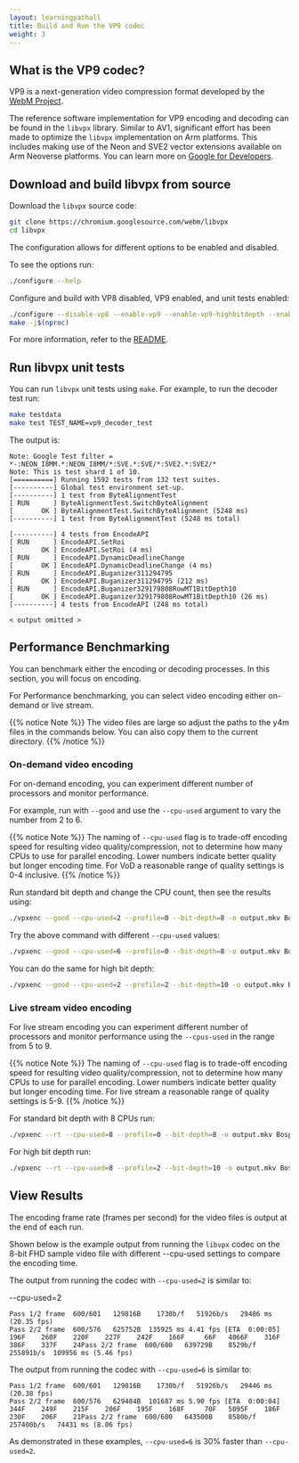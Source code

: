 ```yaml
---
layout: learningpathall
title: Build and Run the VP9 codec
weight: 3
---
```


## What is the VP9 codec?

VP9 is a next-generation video compression format developed by the [WebM Project](https://www.webmproject.org/).

The reference software implementation for VP9 encoding and decoding can be found in the `libvpx` library. Similar to AV1, significant effort has been made to optimize the `libvpx` implementation on Arm platforms. This includes making use of the Neon and SVE2 vector extensions available on Arm Neoverse platforms. You can learn more on [Google for Developers](https://developers.google.com/media/vp9).

## Download and build libvpx from source

Download the `libvpx` source code:

```bash
git clone https://chromium.googlesource.com/webm/libvpx
cd libvpx
```

The configuration allows for different options to be enabled and disabled. 

To see the options run:

```bash
./configure --help
```

Configure and build with VP8 disabled, VP9 enabled, and unit tests enabled:

```bash
./configure --disable-vp8 --enable-vp9 --enable-vp9-highbitdepth --enable-unit-tests
make -j$(nproc)
```

For more information, refer to the [README](https://github.com/webmproject/libvpx/blob/main/README).

## Run libvpx unit tests

You can run `libvpx` unit tests using `make`. For example, to run the decoder test run:

```bash
make testdata
make test TEST_NAME=vp9_decoder_test
```

The output is:

```output
Note: Google Test filter = *-:NEON_I8MM.*:NEON_I8MM/*:SVE.*:SVE/*:SVE2.*:SVE2/*
Note: This is test shard 1 of 10.
[==========] Running 1592 tests from 132 test suites.
[----------] Global test environment set-up.
[----------] 1 test from ByteAlignmentTest
[ RUN      ] ByteAlignmentTest.SwitchByteAlignment
[       OK ] ByteAlignmentTest.SwitchByteAlignment (5248 ms)
[----------] 1 test from ByteAlignmentTest (5248 ms total)

[----------] 4 tests from EncodeAPI
[ RUN      ] EncodeAPI.SetRoi
[       OK ] EncodeAPI.SetRoi (4 ms)
[ RUN      ] EncodeAPI.DynamicDeadlineChange
[       OK ] EncodeAPI.DynamicDeadlineChange (4 ms)
[ RUN      ] EncodeAPI.Buganizer311294795
[       OK ] EncodeAPI.Buganizer311294795 (212 ms)
[ RUN      ] EncodeAPI.Buganizer329179808RowMT1BitDepth10
[       OK ] EncodeAPI.Buganizer329179808RowMT1BitDepth10 (26 ms)
[----------] 4 tests from EncodeAPI (248 ms total)

< output omitted >
```

## Performance Benchmarking

You can benchmark either the encoding or decoding processes. In this section, you will focus on encoding. 

For Performance benchmarking, you can select video encoding either on-demand or live stream.

{{% notice Note %}}
The video files are large so adjust the paths to the y4m files in the commands below. You can also copy them to the current directory.
{{% /notice %}}

### On-demand video encoding 

For on-demand encoding, you can experiment different number of processors and monitor performance. 

For example, run with `--good` and use the `--cpu-used` argument to vary the number from 2 to 6.

{{% notice Note %}}
The naming of `--cpu-used` flag is to trade-off encoding speed for resulting video quality/compression, not to determine how many CPUs to use for parallel encoding. Lower numbers indicate better quality but longer encoding time. For VoD a reasonable range of quality settings is 0-4 inclusive.
{{% /notice %}}

Run standard bit depth and change the CPU count, then see the results using:

```bash
./vpxenc --good --cpu-used=2 --profile=0 --bit-depth=8 -o output.mkv Bosphorus_1920x1080_120fps_420_8bit_YUV.y4m 
```

Try the above command with different `--cpu-used` values:
```bash
./vpxenc --good --cpu-used=6 --profile=0 --bit-depth=8 -o output.mkv Bosphorus_1920x1080_120fps_420_8bit_YUV.y4m 
```

You can do the same for high bit depth:

```bash
./vpxenc --good --cpu-used=2 --profile=2 --bit-depth=10 -o output.mkv Bosphorus_3840x2160_120fps_420_10bit_YUV.y4m
```

### Live stream video encoding

For live stream encoding you can experiment different number of processors and monitor performance using the `--cpus-used` in the range from 5 to 9. 

{{% notice Note %}}
The naming of `--cpu-used` flag is to trade-off encoding speed for resulting video quality/compression, not to determine how many CPUs to use for parallel encoding. Lower numbers indicate better quality but longer encoding time. For live stream a reasonable range of quality settings is 5-9.
{{% /notice %}}


For standard bit depth with 8 CPUs run:

```bash
./vpxenc --rt --cpu-used=8 --profile=0 --bit-depth=8 -o output.mkv Bosphorus_1920x1080_120fps_420_8bit_YUV.y4m
```

For high bit depth run:

```bash
./vpxenc --rt --cpu-used=8 --profile=2 --bit-depth=10 -o output.mkv Bosphorus_3840x2160_120fps_420_10bit_YUV.y4m
```


## View Results

The encoding frame rate (frames per second) for the video files is output at the end of each run.

Shown below is the example output from running the `libvpx` codec on the 8-bit FHD sample video file with different --cpu-used settings to compare the encoding time.

The output from running the codec with `--cpu-used=2` is similar to:

--cpu-used=2
```output
Pass 1/2 frame  600/601   129816B    1730b/f   51926b/s   29486 ms (20.35 fps)
Pass 2/2 frame  600/576   625752B  135925 ms 4.41 fps [ETA  0:00:05]     196F    260F    220F    227F    242F    166F     66F   4066F    316F    386F    337F    24Pass 2/2 frame  600/600   639729B    8529b/f  255891b/s  109956 ms (5.46 fps)
```

The output from running the codec with `--cpu-used=6` is similar to:
```
Pass 1/2 frame  600/601   129816B    1730b/f   51926b/s   29446 ms (20.38 fps)
Pass 2/2 frame  600/576   629484B  101687 ms 5.90 fps [ETA  0:00:04]     344F    249F    215F    206F    195F    168F     70F   5095F    186F    230F    206F    21Pass 2/2 frame  600/600   643500B    8580b/f  257400b/s   74431 ms (8.06 fps)
```
As demonstrated in these examples, `--cpu-used=6` is 30% faster than `--cpu-used=2`.
